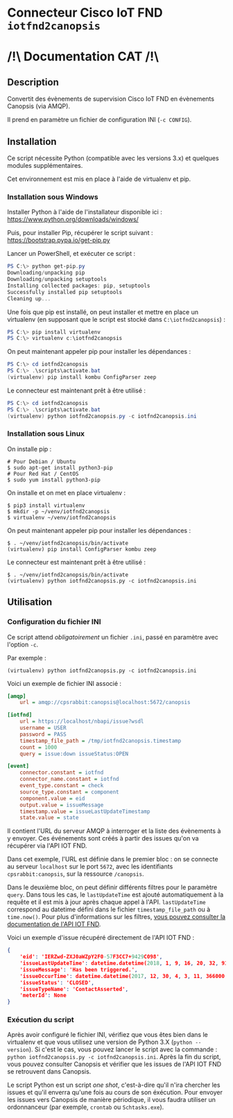 # Connecteur Cisco IoT FND `iotfnd2canopsis`

# /!\ Documentation CAT /!\

## Description

Convertit des évènements de supervision Cisco IoT FND en évènements Canopsis (via AMQP).

Il prend en paramètre un fichier de configuration INI (`-c CONFIG`).

## Installation

Ce script nécessite Python (compatible avec les versions 3.x) et quelques modules supplémentaires.

Cet environnement est mis en place à l'aide de virtualenv et pip.

### Installation sous Windows

Installer Python à l'aide de l'installateur disponible ici : https://www.python.org/downloads/windows/

Puis, pour installer Pip, récupérer le script suivant : https://bootstrap.pypa.io/get-pip.py

Lancer un PowerShell, et exécuter ce script :
```powershell
PS C:\> python get-pip.py
Downloading/unpacking pip
Downloading/unpacking setuptools
Installing collected packages: pip, setuptools
Successfully installed pip setuptools
Cleaning up...
```

Une fois que pip est installé, on peut installer et mettre en place un virtualenv (en supposant que le script est stocké dans `C:\iotfnd2canopsis`) :
```powershell
PS C:\> pip install virtualenv
PS C:\> virtualenv c:\iotfnd2canopsis
```

On peut maintenant appeler pip pour installer les dépendances :
```powershell
PS C:\> cd iotfnd2canopsis
PS C:\> .\scripts\activate.bat
(virtualenv) pip install kombu ConfigParser zeep
```

Le connecteur est maintenant prêt à être utilisé :
```powershell
PS C:\> cd iotfnd2canopsis
PS C:\> .\scripts\activate.bat
(virtualenv) python iotfnd2canopsis.py -c iotfnd2canopsis.ini
```

### Installation sous Linux

On installe pip :
```shell
# Pour Debian / Ubuntu
$ sudo apt-get install python3-pip
# Pour Red Hat / CentOS
$ sudo yum install python3-pip
```

On installe et on met en place virtualenv :
```shell
$ pip3 install virtualenv
$ mkdir -p ~/venv/iotfnd2canopsis
$ virtualenv ~/venv/iotfnd2canopsis
```

On peut maintenant appeler pip pour installer les dépendances :
```shell
$ . ~/venv/iotfnd2canopsis/bin/activate
(virtualenv) pip install ConfigParser kombu zeep
```

Le connecteur est maintenant prêt à être utilisé :
```shell
$ . ~/venv/iotfnd2canopsis/bin/activate
(virtualenv) python iotfnd2canopsis.py -c iotfnd2canopsis.ini
```

## Utilisation

### Configuration du fichier INI

Ce script attend *obligatoirement* un fichier `.ini`, passé en paramètre avec l'option `-c`.

Par exemple :
```shell
(virtualenv) python iotfnd2canopsis.py -c iotfnd2canopsis.ini
```

Voici un exemple de fichier INI associé :
```ini
[amqp]
    url = amqp://cpsrabbit:canopsis@localhost:5672/canopsis

[iotfnd]
    url = https://localhost/nbapi/issue?wsdl
    username = USER
    password = PASS
    timestamp_file_path = /tmp/iotfnd2canopsis.timestamp
    count = 1000
    query = issue:down issueStatus:OPEN

[event]
    connector.constant = iotfnd
    connector_name.constant = iotfnd
    event_type.constant = check
    source_type.constant = component
    component.value = eid
    output.value = issueMessage
    timestamp.value = issueLastUpdateTimestamp
    state.value = state
```

Il contient l'URL du serveur AMQP à interroger et la liste des évènements à y envoyer. Ces événements sont créés à partir des issues qu'on va récupérer via l'API IOT FND.

Dans cet exemple, l'URL est définie dans le premier bloc : on se connecte au serveur `localhost` sur le port `5672`, avec les identifiants `cpsrabbit:canopsis`, sur la ressource `/canopsis`.

Dans le deuxième bloc, on peut définir différents filtres pour le paramètre `query`. Dans tous les cas, le `lastUpdateTime` est ajouté automatiquement à la requête et il est mis à jour après chaque appel à l'API. `lastUpdateTime` correspond au datetime défini dans le fichier `timestamp_file_path` ou à `time.now()`. Pour plus d'informations sur les filtres, [vous pouvez consulter la documentation de l'API IOT FND](https://www.cisco.com/c/en/us/td/docs/routers/connectedgrid/iot_fnd/api_guide/3_0/IoT-FND_NB_API/issue.html#87674 "North Bound API User Guide for the Cisco IoT Field Network Director").

Voici un exemple d'issue récupéré directement de l'API IOT FND :
```json
{
    'eid': 'IERZwd-ZXJ0aWZpY2F0-57F3CC7+9429C098',
    'issueLastUpdateTime': datetime.datetime(2018, 1, 9, 16, 20, 32, 913000, tzinfo=<isodate.tzinfo.Utc object at 0x7f0697849518>),
    'issueMessage': 'Has been triggered.',
    'issueOccurTime': datetime.datetime(2017, 12, 30, 4, 3, 11, 366000, tzinfo=<isodate.tzinfo.Utc object at 0x7f0697849518>),
    'issueStatus': 'CLOSED',
    'issueTypeName': 'ContactAsserted',
    'meterId': None
}
```

### Exécution du script

Après avoir configuré le fichier INI, vérifiez que vous êtes bien dans le virtualenv et que vous utilisez une version de Python 3.X (``python --version``). Si c'est le cas, vous pouvez lancer le script avec la commande : `python iotfnd2canopsis.py -c iotfnd2canopsis.ini`. Après la fin du script, vous pouvez consulter Canopsis et vérifier que les issues de l'API IOT FND se retrouvent dans Canopsis.

Le script Python est un script _one shot_, c'est-à-dire qu'il n'ira chercher les issues et qu'il enverra qu'une fois au cours de son éxécution. Pour envoyer les issues vers Canopsis de manière périodique, il vous faudra utiliser un ordonnanceur (par exemple, `crontab` ou `Schtasks.exe`).
